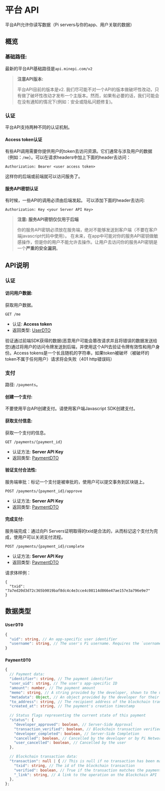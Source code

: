 # 平台 API

平台API允许你读写数据（Pi servers与你的app、用户关联的数据）

## 概览

### 基础路径:

最新的平台API基础路径是`api.minepi.com/v2`

> **注意API版本:**
>
> 平台API目前的版本是v2.
> 我们尽可能不对一个API的版本做破坏性改动，只有做了破坏性改动才发布一个主版本。然而，如果有必要的话，我们可能会在没有通知的情况下(例如：安全或隐私问题修复)。

### 认证

平台API支持两种不同的认证机制。

#### Access token认证

有些API调用需要你提供用户的token去访问资源。它们通常与涉及用户的数据（例如：`/me`）。可以在请求headers中加上下面的header去访问：
```
Authorization: Bearer <user access token>
```

这样你的后端或前端就可以访问服务了。

#### 服务API密钥认证

有时候，一些API的调用必须由后端发起。
可以添加下面的header去访问:

```
Authorization: Key <your Server API Key>
```

> **注意: 服务API密钥仅仅用于后端**
>
> 你的服务API密钥必须放在服务端，绝对不能够发送到客户端（不要在客户端javascript代码中使用）。
> 在未来，在app中可能对你的服务API密钥做敏感操作，但是你的用户不能允许去操作。让用户去访问你的服务API密钥是一个**严重的安全漏洞**。


## API说明

### 认证

#### 访问用户数据:

获取用户数据。


```
GET /me
```

* 认证: **Access token**
* 返回类型: [UserDTO](#UserDTO)

验证通过前端SDK获得的数据(恶意用户可能会篡改请求并且将错误的数据发送给您)通过将用户的访问令牌发送到后端，并使用这个API去验证令牌有效性和用户身份。Access tokens是一个长且随机的字符串，如果token被破坏（被破坏的token不属于任何用户）请求将会失败（401 http错误码）

### 支付

路径: `/payments`。

#### 创建一个支付:

不要使用平台API创建支付。请使用客户端Javascript SDK创建支付。

#### 获取支付信息:

获取一个支付的信息。

```
GET /payments/{payment_id}
```

* 认证方法: **Server API Key**
* 返回类型: [PaymentDTO](#PaymentDTO)

#### 验证支付合法性:

服务端审批：标记一个支付是被审批的，使用户可以提交事务到区块链上。

```
POST /payments/{payment_id}/approve
```

* 认证方法: **Server API Key**
* 返回类型: [PaymentDTO](#PaymentDTO)

#### 完成支付:

服务端完成：通过向Pi Servers证明取得的txid是合法的，从而标记这个支付为完成，使用户可以关闭支付流程。

```
POST /payments/{payment_id}/complete
```

* 认证方法: **Server API Key**
* 返回类型: [PaymentDTO](#PaymentDTO)

请求体样例：

```
{
  "txid": "7a7ed20d3d72c365b9019baf8dc4c4e3cce4c08114d866e47ae157e3a796e9e7"
}
```

## 数据类型

### `UserDTO`

```typescript
{
  "uid": string, // An app-specific user identifier
  "username": string, // The user's Pi username. Requires the `username` scope.
}
```

### `PaymentDTO`

```typescript
{
  // Payment data:
  "identifier": string, // The payment identifier
  "user_uid": string, // The user's app-specific ID
  "amount": number, // The payment amount
  "memo": string, // A string provided by the developer, shown to the user
  "metadata": Object, // An object provided by the developer for their own usage
  "to_address": string, // The recipient address of the blockchain transaction
  "created_at": string, // The payment's creation timestamp
  
  // Status flags representing the current state of this payment
  "status": {
    "developer_approved": boolean, // Server-Side Approval
    "transaction_verified": boolean, // Blockchain transaction verified
    "developer_completed": boolean, // Server-Side Completion
    "cancelled": boolean, // Cancelled by the developer or by Pi Network
    "user_cancelled": boolean, // Cancelled by the user
  },
  
  // Blockchain transaction data:
  "transaction": null | { // This is null if no transaction has been made yet
    "txid": string, // The id of the blockchain transaction
    "verified": boolean, // True if the transaction matches the payment, false otherwise
    "_link": string, // A link to the operation on the Blockchain API
  },
};
```